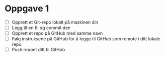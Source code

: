 # Oppgave 1

- [ ] Opprett et Git-repo lokalt på maskinen din
- [ ] Legg til en fil og commit den
- [ ] Opprett et repo på GitHub med samme navn
- [ ] Følg instruksene på GitHub for å legge til GitHub som remote i ditt lokale repo
- [ ] Push repoet ditt til GitHub
